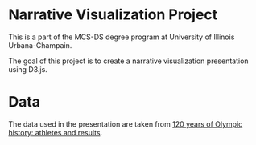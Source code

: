 # Narrative Visualization Project

This is a part of the MCS-DS degree program at University of Illinois Urbana-Champain.

The goal of this project is to create a narrative visualization presentation using D3.js.

# Data

The data used in the presentation are taken from [120 years of Olympic history: athletes and results](https://www.kaggle.com/heesoo37/120-years-of-olympic-history-athletes-and-results).

